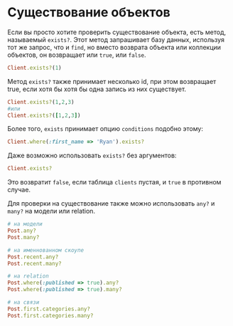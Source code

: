 # Существование объектов

Если вы просто хотите проверить существование объекта, есть метод, называемый `exists?`. Этот метод запрашивает базу данных, используя тот же запрос, что и `find`, но вместо возврата объекта или коллекции объектов, он возвращает или `true`, или `false`.

```ruby
Client.exists?(1)
```

Метод `exists?` также принимает несколько id, при этом возвращает true, если хотя бы хотя бы одна запись из них существует.

```ruby
Client.exists?(1,2,3)
#или
Client.exists?([1,2,3])
```

Более того, `exists` принимает опцию `conditions` подобно этому:

```ruby
Client.where(:first_name => 'Ryan').exists?
```

Даже возможно использовать `exists?` без аргументов:

```ruby
Client.exists?
```

Это возвратит `false`, если таблица `clients` пустая, и `true` в противном случае.

Для проверки на существование также можно использовать `any?` и `many?` на модели или relation.

```ruby
# на модели
Post.any?
Post.many?

# на именнованном скоупе
Post.recent.any?
Post.recent.many?

# на relation
Post.where(:published => true).any?
Post.where(:published => true).many?

# на связи
Post.first.categories.any?
Post.first.categories.many?
```
